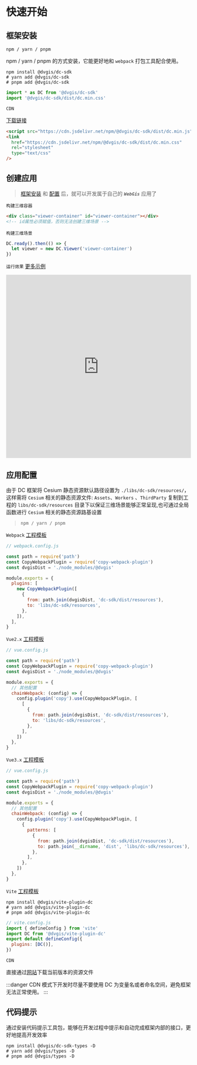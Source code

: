 # 快速开始

## 框架安装

`npm / yarn / pnpm`

npm / yarn / pnpm 的方式安装，它能更好地和 `webpack` 打包工具配合使用。

```shell
npm install @dvgis/dc-sdk
# yarn add @dvgis/dc-sdk
# pnpm add @dvgis/dc-sdk
```

```js
import * as DC from '@dvgis/dc-sdk'
import '@dvgis/dc-sdk/dist/dc.min.css'
```

`CDN`

[下载链接](https://github.com/dvgis/dc-sdk/releases)

```html
<script src="https://cdn.jsdelivr.net/npm/@dvgis/dc-sdk/dist/dc.min.js"></script>
<link
  href="https://cdn.jsdelivr.net/npm/@dvgis/dc-sdk/dist/dc.min.css"
  rel="stylesheet"
  type="text/css"
/>
```

## 创建应用

> [框架安装](#框架安装) 和 [配置](#应用配置) 后，就可以开发属于自己的 **_`WebGis`_** 应用了

`构建三维容器`

```html
<div class="viewer-container" id="viewer-container"></div>
<!-- id属性必须赋值，否则无法创建三维场景 -->
```

`构建三维场景`

```js
DC.ready().then(() => {
  let viewer = new DC.Viewer('viewer-container')
})
```

`运行效果` [更多示例](http://dc.dvgis.cn/#/examples)

<iframe src="https://dc.dvgis.cn/#/editor?type=start&subType=create&example=create" frameborder="0" height="500px" width="100%" >
</iframe>

## 应用配置

由于 DC 框架将 Cesium 静态资源默认路径设置为 `./libs/dc-sdk/resources/`，这样需将 `Cesium` 相关的静态资源文件: `Assets`、`Workers` 、`ThirdParty` 复制到工程的 `libs/dc-sdk/resources` 目录下以保证三维场景能够正常呈现,也可通过全局函数进行 `Cesium` 相关的静态资源路基设置

> `npm / yarn / pnpm`

`Webpack` [工程模板](https://github.com/cavencj/dc-vue-app)

```js
// webpack.config.js

const path = require('path')
const CopyWebpackPlugin = require('copy-webpack-plugin')
const dvgisDist = './node_modules/@dvgis'

module.exports = {
  plugins: [
    new CopyWebpackPlugin([
      {
        from: path.join(dvgisDist, 'dc-sdk/dist/resources'),
        to: 'libs/dc-sdk/resources',
      },
    ]),
  ],
}
```

`Vue2.x` [工程模板](https://github.com/dvgis/dc-vue)

```js
// vue.config.js

const path = require('path')
const CopyWebpackPlugin = require('copy-webpack-plugin')
const dvgisDist = './node_modules/@dvgis'

module.exports = {
  // 其他配置
  chainWebpack: (config) => {
    config.plugin('copy').use(CopyWebpackPlugin, [
      [
        {
          from: path.join(dvgisDist, 'dc-sdk/dist/resources'),
          to: 'libs/dc-sdk/resources',
        },
      ],
    ])
  },
}
```

`Vue3.x` [工程模板](https://github.com/dvgis/dc-vue-next)

```js
// vue.config.js

const path = require('path')
const CopyWebpackPlugin = require('copy-webpack-plugin')
const dvgisDist = './node_modules/@dvgis'

module.exports = {
  // 其他配置
  chainWebpack: (config) => {
    config.plugin('copy').use(CopyWebpackPlugin, [
      {
        patterns: [
          {
            from: path.join(dvgisDist, 'dc-sdk/dist/resources'),
            to: path.join(__dirname, 'dist', 'libs/dc-sdk/resources'),
          },
        ],
      },
    ])
  },
}
```

`Vite` [工程模板](https://github.com/dvgis/dc-vite)

```shell
npm install @dvgis/vite-plugin-dc
# yarn add @dvgis/vite-plugin-dc
# pnpm add @dvgis/vite-plugin-dc
```

```js
// vite.config.js
import { defineConfig } from 'vite'
import DC from '@dvgis/vite-plugin-dc'
export default defineConfig({
  plugins: [DC()],
})
```

`CDN`

直接通过[网站](https://github.com/dvgis/dc-sdk/releases)下载当前版本的资源文件

:::danger
CDN 模式下开发时尽量不要使用 DC 为变量名或者命名空间，避免框架无法正常使用。
:::

## 代码提示

通过安装代码提示工具包，能够在开发过程中提示和自动完成框架内部的接口，更好地提高开发效率

```shell
npm install @dvgis/dc-sdk-types -D
# yarn add @dvgis/types -D
# pnpm add @dvgis/types -D
```
